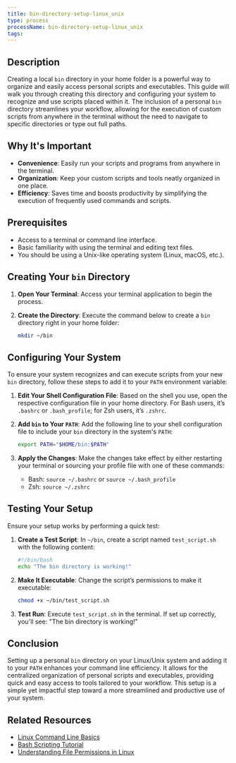 ```yaml
---
title: bin-directory-setup-linux_unix
type: process
processName: bin-directory-setup-linux_unix
tags:
---
```


## Description

Creating a local `bin` directory in your home folder is a powerful way to organize and easily access personal scripts and executables. This guide will walk you through creating this directory and configuring your system to recognize and use scripts placed within it. The inclusion of a personal `bin` directory streamlines your workflow, allowing for the execution of custom scripts from anywhere in the terminal without the need to navigate to specific directories or type out full paths.

## Why It's Important

- **Convenience**: Easily run your scripts and programs from anywhere in the terminal.
- **Organization**: Keep your custom scripts and tools neatly organized in one place.
- **Efficiency**: Saves time and boosts productivity by simplifying the execution of frequently used commands and scripts.

## Prerequisites

- Access to a terminal or command line interface.
- Basic familiarity with using the terminal and editing text files.
- You should be using a Unix-like operating system (Linux, macOS, etc.).

## Creating Your `bin` Directory

1. **Open Your Terminal**: Access your terminal application to begin the process.

2. **Create the Directory**: Execute the command below to create a `bin` directory right in your home folder:
   ```bash
   mkdir ~/bin
   ```

## Configuring Your System

To ensure your system recognizes and can execute scripts from your new `bin` directory, follow these steps to add it to your `PATH` environment variable:

1. **Edit Your Shell Configuration File**: Based on the shell you use, open the respective configuration file in your home directory. For Bash users, it’s `.bashrc` or `.bash_profile`; for Zsh users, it’s `.zshrc`.

2. **Add `bin` to Your `PATH`**:
   Add the following line to your shell configuration file to include your `bin` directory in the system's `PATH`:
   ```bash
   export PATH="$HOME/bin:$PATH"
   ```
   
3. **Apply the Changes**: Make the changes take effect by either restarting your terminal or sourcing your profile file with one of these commands:
	- Bash: `source ~/.bashrc` or `source ~/.bash_profile`
	- Zsh: `source ~/.zshrc`

## Testing Your Setup

Ensure your setup works by performing a quick test:

1. **Create a Test Script**: In `~/bin`, create a script named `test_script.sh` with the following content:
   ```bash
   #!/bin/bash
   echo "The bin directory is working!"
   ```
   
2. **Make It Executable**: Change the script’s permissions to make it executable:
   ```bash
   chmod +x ~/bin/test_script.sh
   ```
   
3. **Test Run**: Execute `test_script.sh` in the terminal. If set up correctly, you'll see: "The bin directory is working!"

## Conclusion

Setting up a personal `bin` directory on your Linux/Unix system and adding it to your `PATH` enhances your command line efficiency. It allows for the centralized organization of personal scripts and executables, providing quick and easy access to tools tailored to your workflow. This setup is a simple yet impactful step toward a more streamlined and productive use of your system.

## Related Resources

- [Linux Command Line Basics](https://linuxjourney.com/)
- [Bash Scripting Tutorial](https://www.shellscript.sh/)
- [Understanding File Permissions in Linux](https://www.linux.com/training-tutorials/understanding-linux-file-permissions/)